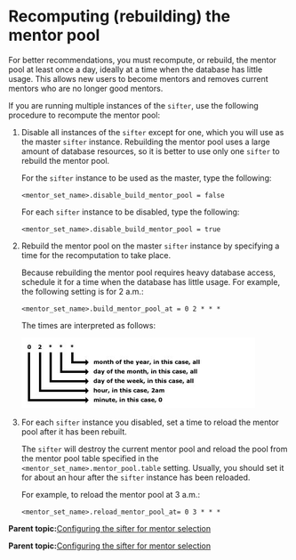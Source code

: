 # Recomputing \(rebuilding\) the mentor pool

For better recommendations, you must recompute, or rebuild, the mentor pool at least once a day, ideally at a time when the database has little usage. This allows new users to become mentors and removes current mentors who are no longer good mentors.

If you are running multiple instances of the `sifter`, use the following procedure to recompute the mentor pool:

1.  Disable all instances of the `sifter` except for one, which you will use as the master `sifter` instance. Rebuilding the mentor pool uses a large amount of database resources, so it is better to use only one `sifter` to rebuild the mentor pool.

    For the `sifter` instance to be used as the master, type the following:

    ```
    <mentor_set_name>.disable_build_mentor_pool = false
    ```

    For each `sifter` instance to be disabled, type the following:

    ```
    <mentor_set_name>.disable_build_mentor_pool = true
    ```

2.  Rebuild the mentor pool on the master `sifter` instance by specifying a time for the recomputation to take place.

    Because rebuilding the mentor pool requires heavy database access, schedule it for a time when the database has little usage. For example, the following setting is for 2 a.m.:

    ```
    <mentor_set_name>.build_mentor_pool_at = 0 2 * * *
    ```

    The times are interpreted as follows:

    ![Times](../images/time2.jpg)

3.  For each `sifter` instance you disabled, set a time to reload the mentor pool after it has been rebuilt.

    The `sifter` will destroy the current mentor pool and reload the pool from the mentor pool table specified in the `<mentor_set_name>.mentor_pool.table` setting. Usually, you should set it for about an hour after the `sifter` instance has been reloaded.

    For example, to reload the mentor pool at 3 a.m.:

    ```
    <mentor_set_name>.reload_mentor_pool_at= 0 3 * * *
    ```


**Parent topic:**[Configuring the sifter for mentor selection](../pzn/pzn_configure_sifter_mentor_selection.md)

**Parent topic:**[Configuring the sifter for mentor selection](../pzn/pzn_configure_sifter_mentor_selection.md)

